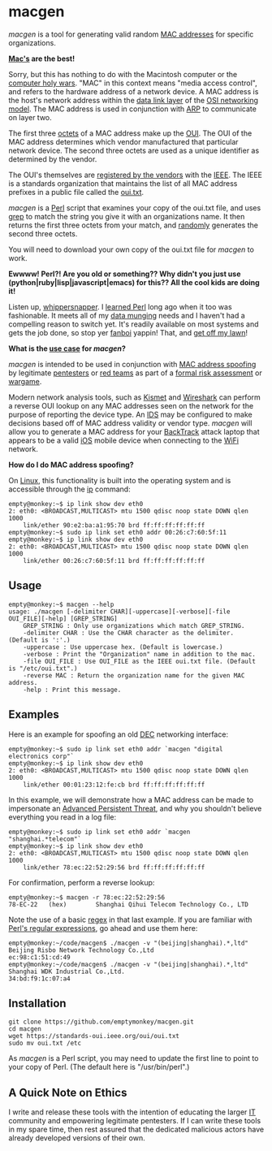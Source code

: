 # macgen #

*macgen* is a tool for generating valid random [MAC addresses](http://en.wikipedia.org/wiki/MAC_address) for specific organizations. 

**[Mac's](http://en.wikipedia.org/wiki/Macintosh) are the best!**

Sorry, but this has nothing to do with the Macintosh computer or the [computer holy wars](http://dilbert.com/strips/comic/1995-06-24/). "MAC" in this context means "media access control", and refers to the hardware address of a network device. A MAC address is the host's network address within the [data link layer](http://en.wikipedia.org/wiki/Data_link_layer) of the [OSI networking model](http://en.wikipedia.org/wiki/OSI_reference_model). The MAC address is used in conjunction with [ARP](http://en.wikipedia.org/wiki/Address_Resolution_Protocol) to communicate on layer two.

The first three [octets](http://en.wikipedia.org/wiki/Octet_%28computing%29) of a MAC address make up the [OUI](http://en.wikipedia.org/wiki/Organizationally_Unique_Identifier). The OUI of the MAC address determines which vendor manufactured that particular network device. The second three octets are used as a unique identifier as determined by the vendor.

The OUI's themselves are [registered by the vendors](http://standards.ieee.org/develop/regauth/oui/) with the [IEEE](http://en.wikipedia.org/wiki/Ieee). The IEEE is a standards organization that maintains the list of all MAC address prefixes in a public file called the [oui.txt](http://standards.ieee.org/develop/regauth/oui/oui.txt).

*macgen* is a [Perl](http://www.perl.org/) script that examines your copy of the oui.txt file, and uses [grep](http://perldoc.perl.org/functions/grep.html) to match the string you give it with an organizations name. It then returns the first three octets from your match, and [randomly](http://search.dilbert.com/comic/Random%20Number%20Generator) generates the second three octets.

You will need to download your own copy of the oui.txt file for *macgen* to work.

**Ewwww! Perl?! Are you old or something?? Why didn't you just use (python|ruby|lisp|javascript|emacs) for this?? All the cool kids are doing it!**

Listen up, [whippersnapper](http://en.wiktionary.org/wiki/noob). I [learned Perl](https://xkcd.com/208/) long ago when it too was fashionable. It meets all of my [data munging](http://en.wikipedia.org/wiki/Data_munging) needs and I haven't had a compelling reason to switch yet. It's readily available on most systems and gets the job done, so stop yer [fanboi](http://www.urbandictionary.com/define.php?term=fanboi) yappin! That, and [get off my lawn](http://en.wikipedia.org/wiki/You_kids_get_off_my_lawn!)!

**What is the [use case](http://en.wikipedia.org/wiki/Use_case) for *macgen*?**

*macgen* is intended to be used in conjunction with [MAC address spoofing](http://en.wikipedia.org/wiki/Mac_spoofing) by legitimate [pentesters](http://en.wikipedia.org/wiki/Pentest) or [red teams](http://en.wikipedia.org/wiki/Red_team) as part of a [formal risk assessment](http://www.pentest-standard.org/index.php/Pre-engagement) or [wargame](http://en.wikipedia.org/wiki/Wargame_%28hacking%29).

Modern network analysis tools, such as [Kismet](http://en.wikipedia.org/wiki/Kismet_%28software%29) and [Wireshark](http://en.wikipedia.org/wiki/Wireshark) can perform a reverse OUI lookup on any MAC addresses seen on the network for the purpose of reporting the device type. An [IDS](http://en.wikipedia.org/wiki/Intrusion_Detection_System) may be configured to make decisions based off of MAC address validity or vendor type. *macgen* will allow you to generate a MAC address for your [BackTrack](http://www.backtrack-linux.org/) attack laptop that appears to be a valid [iOS](http://en.wikipedia.org/wiki/IOS) mobile device when connecting to the [WiFi](http://en.wikipedia.org/wiki/Wifi) network.

**How do I do MAC address spoofing?**

On [Linux](http://en.wikipedia.org/wiki/Linux), this functionality is built into the operating system and is accessible through the [ip](http://linux.die.net/man/8/ip) command:

	empty@monkey:~$ ip link show dev eth0
	2: eth0: <BROADCAST,MULTICAST> mtu 1500 qdisc noop state DOWN qlen 1000
	    link/ether 90:e2:ba:a1:95:70 brd ff:ff:ff:ff:ff:ff
	empty@monkey:~$ sudo ip link set eth0 addr 00:26:c7:60:5f:11
	empty@monkey:~$ ip link show dev eth0
	2: eth0: <BROADCAST,MULTICAST> mtu 1500 qdisc noop state DOWN qlen 1000
	    link/ether 00:26:c7:60:5f:11 brd ff:ff:ff:ff:ff:ff

## Usage ##

	empty@monkey:~$ macgen --help
	usage: ./macgen [-delimiter CHAR][-uppercase][-verbose][-file OUI_FILE][-help] [GREP_STRING]
		GREP_STRING : Only use organizations which match GREP_STRING.
		-delimiter CHAR : Use the CHAR character as the delimiter. (Default is ':'.)
		-uppercase : Use uppercase hex. (Default is lowercase.)
		-verbose : Print the "Organization" name in addition to the mac.
		-file OUI_FILE : Use OUI_FILE as the IEEE oui.txt file. (Default is "/etc/oui.txt".)
		-reverse MAC : Return the organization name for the given MAC address.
		-help : Print this message.
	
## Examples ##

Here is an example for spoofing an old [DEC](http://en.wikipedia.org/wiki/Digital_Equipment_Corporation) networking interface:

	empty@monkey:~$ sudo ip link set eth0 addr `macgen "digital electronics corp"`
	empty@monkey:~$ ip link show dev eth0
	2: eth0: <BROADCAST,MULTICAST> mtu 1500 qdisc noop state DOWN qlen 1000
	    link/ether 00:01:23:12:fe:cb brd ff:ff:ff:ff:ff:ff

In this example, we will demonstrate how a MAC address can be made to impersonate an [Advanced Persistent Threat](http://en.wikipedia.org/wiki/Advanced_persistent_threat), and why you shouldn't believe everything you read in a log file:

	empty@monkey:~$ sudo ip link set eth0 addr `macgen "shanghai.*telecom"`
	empty@monkey:~$ ip link show dev eth0
	2: eth0: <BROADCAST,MULTICAST> mtu 1500 qdisc noop state DOWN qlen 1000
	    link/ether 78:ec:22:52:29:56 brd ff:ff:ff:ff:ff:ff

For confirmation, perform a reverse lookup:

	empty@monkey:~$ macgen -r 78:ec:22:52:29:56
	78-EC-22   (hex)		Shanghai Qihui Telecom Technology Co., LTD

Note the use of a basic [regex](http://en.wikipedia.org/wiki/Regex) in that last example. If you are familiar with [Perl's regular expressions](http://perldoc.perl.org/perlre.html#Regular-Expressions), go ahead and use them here:

	empty@monkey:~/code/macgen$ ./macgen -v "(beijing|shanghai).*,ltd"
	Beijing Risbo Network Technology Co.,Ltd
	ec:98:c1:51:cd:49
	empty@monkey:~/code/macgen$ ./macgen -v "(beijing|shanghai).*,ltd"
	Shanghai WDK Industrial Co.,Ltd.
	34:bd:f9:1c:07:a4
	
## Installation ##

	git clone https://github.com/emptymonkey/macgen.git
	cd macgen
	wget https://standards-oui.ieee.org/oui/oui.txt
	sudo mv oui.txt /etc

As *macgen* is a Perl script, you may need to update the first line to point to your copy of Perl. (The default here is "/usr/bin/perl".)

## A Quick Note on Ethics ##

I write and release these tools with the intention of educating the larger [IT](http://en.wikipedia.org/wiki/Information_technology) community and empowering legitimate pentesters. If I can write these tools in my spare time, then rest assured that the dedicated malicious actors have already developed versions of their own.

